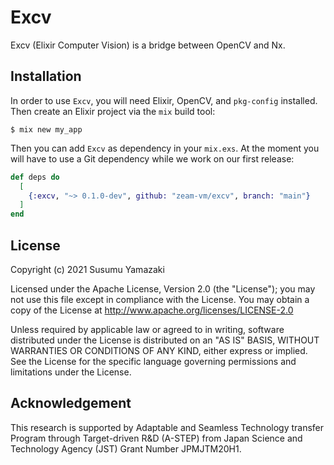 # Excv

Excv (Elixir Computer Vision) is a bridge between OpenCV and Nx.

## Installation

In order to use `Excv`, you will need Elixir, OpenCV, and `pkg-config` installed. 
Then create an Elixir project via the `mix` build tool:

```
$ mix new my_app
```

Then you can add `Excv` as dependency in your `mix.exs`. At the moment you will have to use a Git dependency while we work on our first release:

```elixir
def deps do
  [
    {:excv, "~> 0.1.0-dev", github: "zeam-vm/excv", branch: "main"}
  ]
end
```

## License

Copyright (c) 2021 Susumu Yamazaki

Licensed under the Apache License, Version 2.0 (the "License"); you may not use this file except in compliance with the License. You may obtain a copy of the License at http://www.apache.org/licenses/LICENSE-2.0

Unless required by applicable law or agreed to in writing, software distributed under the License is distributed on an "AS IS" BASIS, WITHOUT WARRANTIES OR CONDITIONS OF ANY KIND, either express or implied. See the License for the specific language governing permissions and limitations under the License.

## Acknowledgement

This research is supported by Adaptable and Seamless Technology transfer
Program through Target-driven R&D (A-STEP) from Japan Science and Technology
Agency (JST) Grant Number JPMJTM20H1.
